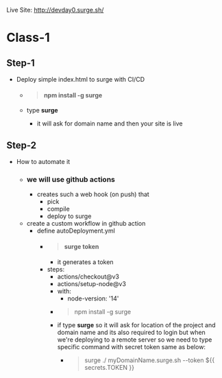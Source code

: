 Live Site: http://devday0.surge.sh/

# Class-1

## Step-1

- Deploy simple index.html to surge with CI/CD

  - > #### npm install -g surge

  - type **surge**
    - it will ask for domain name and then your site is live

## Step-2

- How to automate it
  - ### we will use github actions
    - creates such a web hook (on push) that
      - pick
      - compile
      - deploy to surge
  - create a custom workflow in github action
    - define autoDeployment.yml
      - > #### surge token
        - it generates a token
      - steps:
        - actions/checkout@v3
        - actions/setup-node@v3
        - with:
          - node-version: '14'
        - > npm install -g surge
        - if type **surge** so it will ask for location of the project and domain name and its also required to login but when we're deploying to a remote server so we need to type specific command with secret token same as below:
          - > surge ./ myDomainName.surge.sh --token ${{ secrets.TOKEN }}

